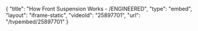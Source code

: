 {
    "title": "How Front Suspension Works - \/ENGINEERED",
    "type": "embed",
    "layout": "iframe-static",
    "videoId": "25897701",
    "url": "\/tvpembed\/25897701"
}